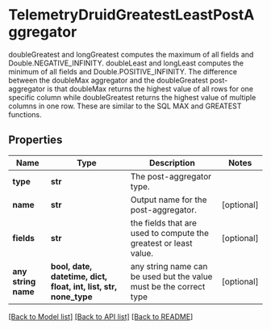 # TelemetryDruidGreatestLeastPostAggregator

doubleGreatest and longGreatest computes the maximum of all fields and Double.NEGATIVE_INFINITY. doubleLeast and longLeast computes the minimum of all fields and Double.POSITIVE_INFINITY. The difference between the doubleMax aggregator and the doubleGreatest post-aggregator is that doubleMax returns the highest value of all rows for one specific column while doubleGreatest returns the highest value of multiple columns in one row. These are similar to the SQL MAX and GREATEST functions.
## Properties
Name | Type | Description | Notes
------------ | ------------- | ------------- | -------------
**type** | **str** | The post-aggregator type. | 
**name** | **str** | Output name for the post-aggregator. | [optional] 
**fields** | **str** | the fields that are used to compute the greatest or least value. | [optional] 
**any string name** | **bool, date, datetime, dict, float, int, list, str, none_type** | any string name can be used but the value must be the correct type | [optional]

[[Back to Model list]](../README.md#documentation-for-models) [[Back to API list]](../README.md#documentation-for-api-endpoints) [[Back to README]](../README.md)


